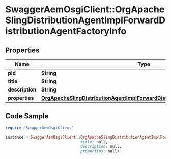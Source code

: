 # SwaggerAemOsgiClient::OrgApacheSlingDistributionAgentImplForwardDistributionAgentFactoryInfo

## Properties

Name | Type | Description | Notes
------------ | ------------- | ------------- | -------------
**pid** | **String** |  | [optional] 
**title** | **String** |  | [optional] 
**description** | **String** |  | [optional] 
**properties** | [**OrgApacheSlingDistributionAgentImplForwardDistributionAgentFactoryProperties**](OrgApacheSlingDistributionAgentImplForwardDistributionAgentFactoryProperties.md) |  | [optional] 

## Code Sample

```ruby
require 'SwaggerAemOsgiClient'

instance = SwaggerAemOsgiClient::OrgApacheSlingDistributionAgentImplForwardDistributionAgentFactoryInfo.new(pid: null,
                                 title: null,
                                 description: null,
                                 properties: null)
```


